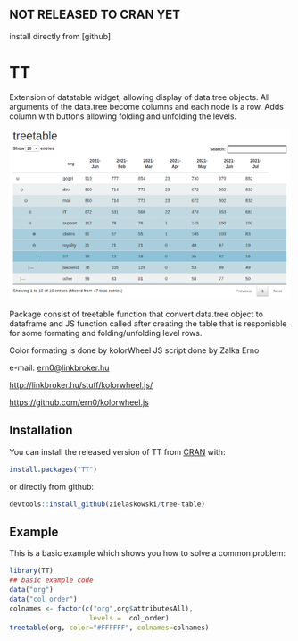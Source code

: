 
## NOT RELEASED TO CRAN YET
install directly from [github]

# TT

<!-- badges: start -->
<!-- badges: end -->

Extension of datatable widget, allowing display of data.tree objects.
All arguments of the data.tree become columns and each node is a row.
Adds column with buttons allowing folding and unfolding the levels.

![example](https://github.com/zielaskowski/tree-table/blob/master/dev/example.png?raw=true)

Package consist of treetable function that convert data.tree object to dataframe and JS function
called after creating the table that is responisble for some formating and folding/unfolding level rows.

Color formating is done by kolorWheel JS script done by Zalka Erno

e-mail: ern0@linkbroker.hu

<http://linkbroker.hu/stuff/kolorwheel.js/>

https://github.com/ern0/kolorwheel.js

## Installation

You can install the released version of TT from [CRAN](https://CRAN.R-project.org) with:

``` r
install.packages("TT")
```

or directly from github:
``` r
devtools::install_github(zielaskowski/tree-table)
```

## Example

This is a basic example which shows you how to solve a common problem:

``` r
library(TT)
## basic example code
data("org")
data("col_order")
colnames <- factor(c("org",org$attributesAll),
                    levels =  col_order)
treetable(org, color="#FFFFFF", colnames=colnames)
```

